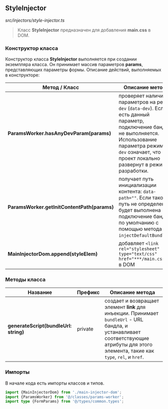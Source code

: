 ## StyleInjector

_src/injectors/style-injector.ts_

> Класс **StyleInjector** предназначен для добавления **main.css** в DOM.

### Конструктор класса

Конструктор класса **StyleInjector** выполняется при создании экземпляра класса. Он принимает массив параметров **params**, представляющих параметры формы. Описание действий, выполняемых в конструкторе:

| Метод / Класс                               | Описание метода                                                                                                                                                                                                           |
|---------------------------------------------|---------------------------------------------------------------------------------------------------------------------------------------------------------------------------------------------------------------------------|
| **ParamsWorker.hasAnyDevParam(params)**     | проверяет наличие параметров на режим `dev` (`data-dev`). Если есть данный параметр, подключение бандла не выполняется. Использование параметра режима `dev` означает, что проект локально развернут в режиме разработки. |
| **ParamsWorker.getInitContentPath(params)** | получает путь инициализации контента: `data-path=""`. Если такой путь не определен, то будет выполнена подключение бандла по умолчанию с помощью метода `injectDefaultBundle()`.                                          |
| **MainInjectorDom.append(styleElem)**       | добавляет `<link rel="stylesheet" type="text/css" href="***/main.css">` в DOM                                                                                                                                             |


### Методы класса

| Название                              | Префикс | Описание метода                                                                                                                                                                          |
|---------------------------------------|---------|------------------------------------------------------------------------------------------------------------------------------------------------------------------------------------------|
| **generateScript(bundleUrl: string)** | private | создает и возвращает элемент **link** для инъекции. Принимает `bundleUrl` - URL бандла, и устанавливает соответствующие атрибуты для этого элемента, такие как `type`, `rel`, и `href`.  |


### Импорты

В начале кода есть импорты классов и типов.

```ts
import {MainInjectorDom} from './main-injector-dom';
import {ParamsWorker} from '@/classes/params-worker';
import type {FormParams} from '@/types/common.types';
```